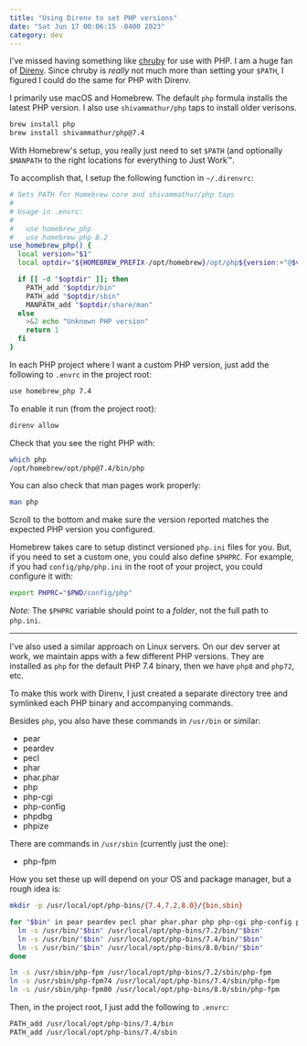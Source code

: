 ```yaml
---
title: "Using Direnv to set PHP versions"
date: "Sat Jun 17 00:06:15 -0400 2023"
category: dev
---
```


I've missed having something like [chruby][2] for use with PHP. I am a huge
fan of [Direnv][2]. Since chruby is _really_ not much more than setting your
`$PATH`, I figured I could do the same for PHP with Direnv.

I primarily use macOS and Homebrew. The default `php` formula installs the
latest PHP version. I also use `shivammathur/php` taps to install older
verisons.

```sh
brew install php
brew install shivammathur/php@7.4
```

With Homebrew's setup, you really just need to set `$PATH` (and optionally
`$MANPATH` to the right locations for everything to Just Work™.

To accomplish that, I setup the following function in `~/.direnvrc`:

```bash
# Sets PATH for Homebrew core and shivammathur/php taps
#
# Usage in .envrc:
#
#   use homebrew_php
#   use homebrew_php 8.2
use_homebrew_php() {
  local version="$1"
  local optdir="${HOMEBREW_PREFIX-/opt/homebrew}/opt/php${version:+"@$version"}"

  if [[ -d "$optdir" ]]; then
    PATH_add "$optdir/bin"
    PATH_add "$optdir/sbin"
    MANPATH_add "$optdir/share/man"
  else
    >&2 echo "Unknown PHP version"
    return 1
  fi
}
```

In each PHP project where I want a custom PHP version, just add the following
to `.envrc` in the project root:

```sh
use homebrew_php 7.4
```

To enable it run (from the project root):

```sh
direnv allow
```

Check that you see the right PHP with:

```sh
which php
/opt/homebrew/opt/php@7.4/bin/php
```

You can also check that man pages work properly:

```sh
man php
```

Scroll to the bottom and make sure the version reported matches the expected
PHP version you configured.

Homebrew takes care to setup distinct versioned `php.ini` files for you. But,
if you need to set a custom one, you could also define `$PHPRC`. For example,
if you had `config/php/php.ini` in the root of your project, you could
configure it with:

```sh
export PHPRC="$PWD/config/php"
```

_Note:_ The `$PHPRC` variable should point to a _folder_, not the full path to
`php.ini`.

---

I've also used a similar approach on Linux servers. On our dev server at work,
we maintain apps with a few different PHP versions. They are installed as
`php` for the default PHP 7.4 binary, then we have `php8` and `php72`, etc.

To make this work with Direnv, I just created a separate directory tree and
symlinked each PHP binary and accompanying commands.

Besides `php`, you also have these commands in `/usr/bin` or similar:

- pear
- peardev
- pecl
- phar
- phar.phar
- php
- php-cgi
- php-config
- phpdbg
- phpize

There are commands in `/usr/sbin` (currently just the one):

- php-fpm

How you set these up will depend on your OS and package manager, but a rough
idea is:

```sh
mkdir -p /usr/local/opt/php-bins/{7.4,7.2,8.0}/{bin,sbin}

for "$bin" in pear peardev pecl phar phar.phar php php-cgi php-config phpdbg phpize; do
  ln -s /usr/bin/"$bin" /usr/local/opt/php-bins/7.2/bin/"$bin"
  ln -s /usr/bin/"$bin" /usr/local/opt/php-bins/7.4/bin/"$bin"
  ln -s /usr/bin/"$bin" /usr/local/opt/php-bins/8.0/bin/"$bin"
done

ln -s /usr/sbin/php-fpm /usr/local/opt/php-bins/7.2/sbin/php-fpm
ln -s /usr/sbin/php-fpm74 /usr/local/opt/php-bins/7.4/sbin/php-fpm
ln -s /usr/sbin/php-fpm80 /usr/local/opt/php-bins/8.0/sbin/php-fpm
```

Then, in the project root, I just add the following to `.envrc`:

```sh
PATH_add /usr/local/opt/php-bins/7.4/bin
PATH_add /usr/local/opt/php-bins/7.4/sbin
```

[1]: https://github.com/postmodern/chruby
[2]: https://github.com/direnv/direnv
